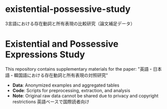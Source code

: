 # existential-possessive-study
3言語における存在動詞と所有表現の比較研究（論文補足データ）
# Existential and Possessive Expressions Study

This repository contains supplementary materials for the paper:
"英語・日本語・韓国語における存在動詞と所有表現の対照研究"

- **Data**: Anonymized examples and aggregated tables
- **Code**: Scripts for preprocessing, extraction, and analysis
- **Note**: Original raw data cannot be shared due to privacy and copyright restrictions
英語ベースで国際読者向け
